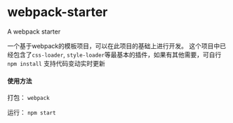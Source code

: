 # webpack-starter
A webpack starter

一个基于webpack的模板项目，可以在此项目的基础上进行开发。
这个项目中已经包含了`css-loader`, `style-loader`等最基本的插件，如果有其他需要，可自行`npm install`
支持代码变动实时更新

#### 使用方法
打包：
`webpack`

运行：
`npm start`
